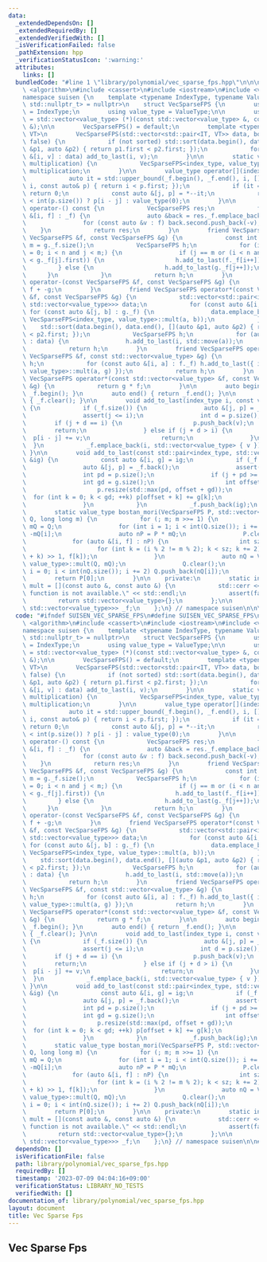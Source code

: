 ```yaml
---
data:
  _extendedDependsOn: []
  _extendedRequiredBy: []
  _extendedVerifiedWith: []
  _isVerificationFailed: false
  _pathExtension: hpp
  _verificationStatusIcon: ':warning:'
  attributes:
    links: []
  bundledCode: "#line 1 \"library/polynomial/vec_sparse_fps.hpp\"\n\n\n\n#include\
    \ <algorithm>\n#include <cassert>\n#include <iostream>\n#include <vector>\n\n\
    namespace suisen {\n    template <typename IndexType, typename ValueType, std::enable_if_t<std::is_integral_v<IndexType>,\
    \ std::nullptr_t> = nullptr>\n    struct VecSparseFPS {\n        using index_type\
    \ = IndexType;\n        using value_type = ValueType;\n\n        using convolution_t\
    \ = std::vector<value_type> (*)(const std::vector<value_type> &, const std::vector<value_type>\
    \ &);\n\n        VecSparseFPS() = default;\n        template <typename IT, typename\
    \ VT>\n        VecSparseFPS(std::vector<std::pair<IT, VT>> data, bool sorted =\
    \ false) {\n            if (not sorted) std::sort(data.begin(), data.end(), [](auto\
    \ &p1, auto &p2) { return p1.first < p2.first; });\n            for (const auto\
    \ &[i, v] : data) add_to_last(i, v);\n        }\n\n        static void set_multiplication(convolution_t\
    \ multiplication) {\n            VecSparseFPS<index_type, value_type>::mult =\
    \ multiplication;\n        }\n\n        value_type operator[](index_type i) {\n\
    \            auto it = std::upper_bound(_f.begin(), _f.end(), i, [](index_type\
    \ i, const auto& p) { return i < p.first; });\n            if (it == _f.begin())\
    \ return 0;\n            const auto &[j, p] = *--it;\n            return i - j\
    \ < int(p.size()) ? p[i - j] : value_type(0);\n        }\n\n        VecSparseFPS\
    \ operator-() const {\n            VecSparseFPS res;\n            for (const auto\
    \ &[i, f] : _f) {\n                auto &back = res._f.emplace_back(i, {});\n\
    \                for (const auto &v : f) back.second.push_back(-v);\n        \
    \    }\n            return res;\n        }\n        friend VecSparseFPS operator+(const\
    \ VecSparseFPS &f, const VecSparseFPS &g) {\n            const int n = f._f.size(),\
    \ m = g._f.size();\n            VecSparseFPS h;\n            for (int i = 0, j\
    \ = 0; i < n and j < m;) {\n                if (j == m or (i < n and f._f[i].first\
    \ < g._f[j].first)) {\n                    h.add_to_last(f._f[i++]);\n       \
    \         } else {\n                    h.add_to_last(g._f[j++]);\n          \
    \      }\n            }\n            return h;\n        }\n        friend VecSparseFPS\
    \ operator-(const VecSparseFPS &f, const VecSparseFPS &g) {\n            return\
    \ f + -g;\n        }\n        friend VecSparseFPS operator*(const VecSparseFPS\
    \ &f, const VecSparseFPS &g) {\n            std::vector<std::pair<index_type,\
    \ std::vector<value_type>>> data;\n            for (const auto &[i, a] : f._f)\
    \ for (const auto &[j, b] : g._f) {\n                data.emplace_back(i + j,\
    \ VecSparseFPS<index_type, value_type>::mult(a, b));\n            }\n        \
    \    std::sort(data.begin(), data.end(), [](auto &p1, auto &p2) { return p1.first\
    \ < p2.first; });\n            VecSparseFPS h;\n            for (auto &[i, a]\
    \ : data) {\n                h.add_to_last(i, std::move(a));\n            }\n\
    \            return h;\n        }\n        friend VecSparseFPS operator*(const\
    \ VecSparseFPS &f, const std::vector<value_type> &g) {\n            VecSparseFPS\
    \ h;\n            for (const auto &[i, a] : f._f) h.add_to_last({ i, VecSparseFPS<index_type,\
    \ value_type>::mult(a, g) });\n            return h;\n        }\n        friend\
    \ VecSparseFPS operator*(const std::vector<value_type> &f, const VecSparseFPS\
    \ &g) {\n            return g * f;\n        }\n\n        auto begin() { return\
    \ _f.begin(); }\n        auto end() { return _f.end(); }\n\n        void clear()\
    \ { _f.clear(); }\n\n        void add_to_last(index_type i, const value_type &v)\
    \ {\n            if (_f.size()) {\n                auto &[j, p] = _f.back();\n\
    \                assert(j <= i);\n                int d = p.size();\n        \
    \        if (j + d == i) {\n                    p.push_back(v);\n            \
    \        return;\n                } else if (j + d > i) {\n                  \
    \  p[i - j] += v;\n                    return;\n                }\n          \
    \  }\n            _f.emplace_back(i, std::vector<value_type> { v });\n       \
    \ }\n\n        void add_to_last(const std::pair<index_type, std::vector<value_type>>\
    \ &ig) {\n            const auto &[i, g] = ig;\n            if (_f.size()) {\n\
    \                auto &[j, p] = _f.back();\n                assert(j <= i);\n\
    \                int pd = p.size();\n                if (j + pd >= i) {\n    \
    \                int gd = g.size();\n                    int offset = i - j;\n\
    \                    p.resize(std::max(pd, offset + gd));\n                  \
    \  for (int k = 0; k < gd; ++k) p[offset + k] += g[k];\n                    return;\n\
    \                }\n            }\n            _f.push_back(ig);\n        }\n\n\
    \        static value_type bostan_mori(VecSparseFPS P, std::vector<value_type>\
    \ Q, long long m) {\n            for (; m; m >>= 1) {\n                std::vector<mint>\
    \ mQ = Q;\n                for (int i = 1; i < int(Q.size()); i += 2) mQ[i] =\
    \ -mQ[i];\n                auto nP = P * mQ;\n                P.clear();\n   \
    \             for (auto &[i, f] : nP) {\n                    int sz = f.size();\n\
    \                    for (int k = (i % 2 != m % 2); k < sz; k += 2) P.add_to_last((i\
    \ + k) >> 1, f[k]);\n                }\n                auto nQ = VecSparseFPS<index_type,\
    \ value_type>::mult(Q, mQ);\n                Q.clear();\n                for (int\
    \ i = 0; i < int(nQ.size()); i += 2) Q.push_back(nQ[i]);\n            }\n    \
    \        return P[0];\n        }\n\n    private:\n        static inline convolution_t\
    \ mult = [](const auto &, const auto &) {\n            std::cerr << \"convolution\
    \ function is not available.\" << std::endl;\n            assert(false);\n   \
    \         return std::vector<value_type>{};\n        };\n\n        std::vector<std::pair<index_type,\
    \ std::vector<value_type>>> _f;\n    };\n} // namespace suisen\n\n\n"
  code: "#ifndef SUISEN_VEC_SPARSE_FPS\n#define SUISEN_VEC_SPARSE_FPS\n\n#include\
    \ <algorithm>\n#include <cassert>\n#include <iostream>\n#include <vector>\n\n\
    namespace suisen {\n    template <typename IndexType, typename ValueType, std::enable_if_t<std::is_integral_v<IndexType>,\
    \ std::nullptr_t> = nullptr>\n    struct VecSparseFPS {\n        using index_type\
    \ = IndexType;\n        using value_type = ValueType;\n\n        using convolution_t\
    \ = std::vector<value_type> (*)(const std::vector<value_type> &, const std::vector<value_type>\
    \ &);\n\n        VecSparseFPS() = default;\n        template <typename IT, typename\
    \ VT>\n        VecSparseFPS(std::vector<std::pair<IT, VT>> data, bool sorted =\
    \ false) {\n            if (not sorted) std::sort(data.begin(), data.end(), [](auto\
    \ &p1, auto &p2) { return p1.first < p2.first; });\n            for (const auto\
    \ &[i, v] : data) add_to_last(i, v);\n        }\n\n        static void set_multiplication(convolution_t\
    \ multiplication) {\n            VecSparseFPS<index_type, value_type>::mult =\
    \ multiplication;\n        }\n\n        value_type operator[](index_type i) {\n\
    \            auto it = std::upper_bound(_f.begin(), _f.end(), i, [](index_type\
    \ i, const auto& p) { return i < p.first; });\n            if (it == _f.begin())\
    \ return 0;\n            const auto &[j, p] = *--it;\n            return i - j\
    \ < int(p.size()) ? p[i - j] : value_type(0);\n        }\n\n        VecSparseFPS\
    \ operator-() const {\n            VecSparseFPS res;\n            for (const auto\
    \ &[i, f] : _f) {\n                auto &back = res._f.emplace_back(i, {});\n\
    \                for (const auto &v : f) back.second.push_back(-v);\n        \
    \    }\n            return res;\n        }\n        friend VecSparseFPS operator+(const\
    \ VecSparseFPS &f, const VecSparseFPS &g) {\n            const int n = f._f.size(),\
    \ m = g._f.size();\n            VecSparseFPS h;\n            for (int i = 0, j\
    \ = 0; i < n and j < m;) {\n                if (j == m or (i < n and f._f[i].first\
    \ < g._f[j].first)) {\n                    h.add_to_last(f._f[i++]);\n       \
    \         } else {\n                    h.add_to_last(g._f[j++]);\n          \
    \      }\n            }\n            return h;\n        }\n        friend VecSparseFPS\
    \ operator-(const VecSparseFPS &f, const VecSparseFPS &g) {\n            return\
    \ f + -g;\n        }\n        friend VecSparseFPS operator*(const VecSparseFPS\
    \ &f, const VecSparseFPS &g) {\n            std::vector<std::pair<index_type,\
    \ std::vector<value_type>>> data;\n            for (const auto &[i, a] : f._f)\
    \ for (const auto &[j, b] : g._f) {\n                data.emplace_back(i + j,\
    \ VecSparseFPS<index_type, value_type>::mult(a, b));\n            }\n        \
    \    std::sort(data.begin(), data.end(), [](auto &p1, auto &p2) { return p1.first\
    \ < p2.first; });\n            VecSparseFPS h;\n            for (auto &[i, a]\
    \ : data) {\n                h.add_to_last(i, std::move(a));\n            }\n\
    \            return h;\n        }\n        friend VecSparseFPS operator*(const\
    \ VecSparseFPS &f, const std::vector<value_type> &g) {\n            VecSparseFPS\
    \ h;\n            for (const auto &[i, a] : f._f) h.add_to_last({ i, VecSparseFPS<index_type,\
    \ value_type>::mult(a, g) });\n            return h;\n        }\n        friend\
    \ VecSparseFPS operator*(const std::vector<value_type> &f, const VecSparseFPS\
    \ &g) {\n            return g * f;\n        }\n\n        auto begin() { return\
    \ _f.begin(); }\n        auto end() { return _f.end(); }\n\n        void clear()\
    \ { _f.clear(); }\n\n        void add_to_last(index_type i, const value_type &v)\
    \ {\n            if (_f.size()) {\n                auto &[j, p] = _f.back();\n\
    \                assert(j <= i);\n                int d = p.size();\n        \
    \        if (j + d == i) {\n                    p.push_back(v);\n            \
    \        return;\n                } else if (j + d > i) {\n                  \
    \  p[i - j] += v;\n                    return;\n                }\n          \
    \  }\n            _f.emplace_back(i, std::vector<value_type> { v });\n       \
    \ }\n\n        void add_to_last(const std::pair<index_type, std::vector<value_type>>\
    \ &ig) {\n            const auto &[i, g] = ig;\n            if (_f.size()) {\n\
    \                auto &[j, p] = _f.back();\n                assert(j <= i);\n\
    \                int pd = p.size();\n                if (j + pd >= i) {\n    \
    \                int gd = g.size();\n                    int offset = i - j;\n\
    \                    p.resize(std::max(pd, offset + gd));\n                  \
    \  for (int k = 0; k < gd; ++k) p[offset + k] += g[k];\n                    return;\n\
    \                }\n            }\n            _f.push_back(ig);\n        }\n\n\
    \        static value_type bostan_mori(VecSparseFPS P, std::vector<value_type>\
    \ Q, long long m) {\n            for (; m; m >>= 1) {\n                std::vector<mint>\
    \ mQ = Q;\n                for (int i = 1; i < int(Q.size()); i += 2) mQ[i] =\
    \ -mQ[i];\n                auto nP = P * mQ;\n                P.clear();\n   \
    \             for (auto &[i, f] : nP) {\n                    int sz = f.size();\n\
    \                    for (int k = (i % 2 != m % 2); k < sz; k += 2) P.add_to_last((i\
    \ + k) >> 1, f[k]);\n                }\n                auto nQ = VecSparseFPS<index_type,\
    \ value_type>::mult(Q, mQ);\n                Q.clear();\n                for (int\
    \ i = 0; i < int(nQ.size()); i += 2) Q.push_back(nQ[i]);\n            }\n    \
    \        return P[0];\n        }\n\n    private:\n        static inline convolution_t\
    \ mult = [](const auto &, const auto &) {\n            std::cerr << \"convolution\
    \ function is not available.\" << std::endl;\n            assert(false);\n   \
    \         return std::vector<value_type>{};\n        };\n\n        std::vector<std::pair<index_type,\
    \ std::vector<value_type>>> _f;\n    };\n} // namespace suisen\n\n#endif // SUISEN_VEC_SPARSE_FPS\n"
  dependsOn: []
  isVerificationFile: false
  path: library/polynomial/vec_sparse_fps.hpp
  requiredBy: []
  timestamp: '2023-07-09 04:04:16+09:00'
  verificationStatus: LIBRARY_NO_TESTS
  verifiedWith: []
documentation_of: library/polynomial/vec_sparse_fps.hpp
layout: document
title: Vec Sparse Fps
---
```

## Vec Sparse Fps
